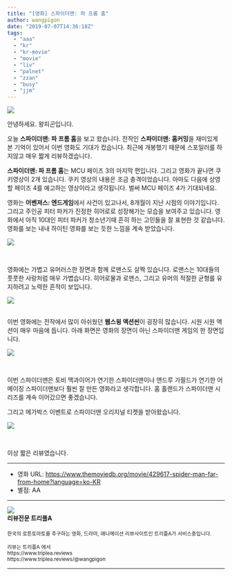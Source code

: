 ```yaml
---
title: "[영화] 스파이더맨: 파 프롬 홈"
author: wangpigon
date: "2019-07-07T14:36:18Z"
tags:
  - "aaa"
  - "kr"
  - "kr-movie"
  - "movie"
  - "liv"
  - "palnet"
  - "zzan"
  - "busy"
  - "jjm"
---
```

![](https://cdn.steemitimages.com/DQmeCMR5uvMFkvP8atzfSkFKz7gPddb9ZfUPRcihg7HRw1f/1.png)

안녕하세요. 왕피곤입니다.

오늘 **스파이더맨: 파 프롬 홈**을 보고 왔습니다. 전작인 **스파이더맨: 홈커밍**을 재미있게 본 기억이 있어서 이번 영화도 기대가 컸습니다. 최근에 개봉했기 때문에 스포일러를 하지않고 매우 짧게 리뷰하겠습니다.

 **스파이더맨: 파 프롬 홈**는 MCU 페이즈 3의 마지막 편입니다. 그리고 영화가 끝나면 쿠키영상이 2개 있습니다. 쿠키 영상의 내용은 조금 충격이었습니다. 아마도 다음에 상영할 페이즈 4를 예고하는 영상이라고 생각됩니다. 벌써 MCU 페이즈 4가 기대되네요.

영화는 **어벤져스: 엔드게임**에서 사건이 있고나서, 8개월이 지난 시점의 이야기입니다. 그리고 주인공 피터 파커가 진정한 히어로로 성장해가는 모습을 보여주고 있습니다.  영화에서 아직 10대인 피터 파커가 청소년기때 흔히 하는 고민들을 잘 표현한 것 같습니다. 영화를 보는 내내 하이틴 영화를 보는 듯한 느낌을 계속 받았습니다.

![](https://movie-phinf.pstatic.net/20190528_173/1559010281620RGKkp_JPEG/movie_image.jpg?type=m665_443_2)

<br>

영화에는 가볍고 유머러스한 장면과 함께 로맨스도 살짝 있습니다. 로맨스는 10대들의 풋풋한 사랑처럼 매우 가볍습니다. 히어로물과 로맨스, 그리고 유머의 적절한 균형를 유지하려고 노력한 흔적이 보입니다. 

![](https://t1.daumcdn.net/movie/8cad0789a22045499cbb7bf9dc23a0451560910648058)


<br>이번 영화에는 전작에서 많이 아쉬웠던 **웹스윙 액션씬**이 굉장히 많습니다. 시원 시원 액션이 매우 마음에 듭니다. 아래 화면은 영화의 장면이 아닌 스파이더맨 게임의 한 장면입니다.

![](https://cdn.steemitimages.com/DQmPEVKP2Er6bHpRaa7xD8jKUKkUgpjRwwHHAdbGM84F2ZC/1234.gif)

<br>

이번 스파이더맨은 토비 맥과이어가 연기한 스파이더맨이나 앤드루 가필드가 연기한 어메이징 스파이더맨보다 훨씬 잘 만든 영화라고 생각합니다. 홈 홀랜드가 스파이더맨 시리즈를 계속 이어갔으면 좋겠습니다.


그리고 메가박스 이벤트로 스파이더맨 오리지널 티켓을 받아왔습니다.

![](https://cdn.steemitimages.com/DQmTLfAL26A7LWbaaxc8z8yR6sRiQn5yZRqoGGtnB1WsXvn/KakaoTalk_Image_2019-07-07-21-55-38.jpeg)

<br>



이상 짧은 리뷰였습니다.

---

* 영화 URL: https://www.themoviedb.org/movie/429617-spider-man-far-from-home?language=ko-KR
* 별점: AA

<hr><div class=pull-left><img src='https://cdn.steemitimages.com/300x0/https://cdn.steemitimages.com/DQmRUA4nEVgikokJ63CPw6ZgKLL48dvoUtYTvFvYnuMwBpt/image.png'/></div><b>리뷰전문 트리플A</b><br><br><sub>한국의 로튼토마토를 추구하는 영화, 드라마, 애니메이션 리뷰사이트인 트리플A가 서비스중입니다.<br><br>리뷰는 트리플A 에서<br>https://www.triplea.reviews<br>https://www.triplea.reviews/@wangpigon</sub><br><hr>